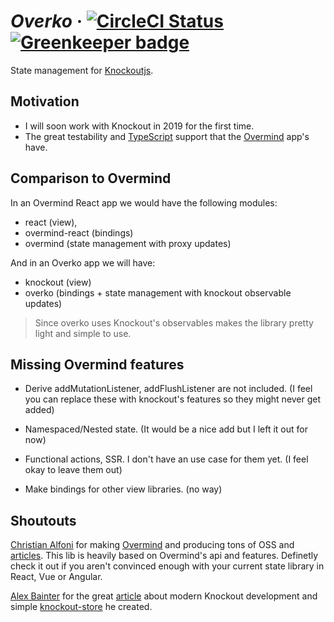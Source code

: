 # **_Overko_** &middot; [![CircleCI Status](https://circleci.com/gh/lrn2prgrm/overko.svg?style=shield&circle-token=:circle-token)](https://circleci.com/gh/lrn2prgrm/overko) [![Greenkeeper badge](https://badges.greenkeeper.io/corlaez/overko.svg)](https://greenkeeper.io/)

State management for [Knockoutjs](https://knockoutjs.com/).

## Motivation

- I will soon work with Knockout in 2019 for the first time.
- The great testability and [TypeScript](https://www.typescriptlang.org/) support that the [Overmind](https://overmindjs.org) app's have.

## Comparison to Overmind

In an Overmind React app we would have the following modules:

- react (view),
- overmind-react (bindings)
- overmind (state management with proxy updates)

And in an Overko app we will have:

- knockout (view)
- overko (bindings + state management with knockout observable updates)

> Since overko uses Knockout's observables makes the library pretty light and simple to use.

## Missing Overmind features

- Derive addMutationListener, addFlushListener are not included. (I feel you can replace these with knockout's features so they might never get added)

- Namespaced/Nested state. (It would be a nice add but I left it out for now)

- Functional actions, SSR. I don't have an use case for them yet. (I feel okay to leave them out)

- Make bindings for other view libraries. (no way)

## Shoutouts

[Christian Alfoni](https://github.com/christianalfoni/) for making [Overmind](https://overmindjs.org) and producing tons of OSS and [articles](https://medium.com/@christianalfoni). This lib is heavily based on Overmind's api and features. Definetly check it out if you aren't convinced enough with your current state library in React, Vue or Angular.

[Alex Bainter](https://alexbainter.com) for the great [article](https://journal.artfuldev.com/write-tests-for-typescript-projects-with-mocha-and-chai-in-typescript-86e053bdb2b6) about modern Knockout development and simple [knockout-store](https://github.com/Spreetail/knockout-store) he created.
